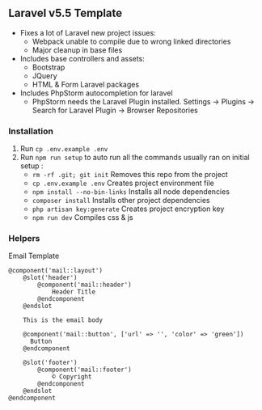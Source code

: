 ## Laravel v5.5 Template

- Fixes a lot of Laravel new project issues:
  - Webpack unable to compile due to wrong linked directories
  - Major cleanup in base files
- Includes base controllers and assets:
  - Bootstrap
  - JQuery
  - HTML & Form Laravel packages
- Includes PhpStorm autocompletion for laravel
  - PhpStorm needs the Laravel Plugin installed. Settings -> Plugins -> Search for Laravel Plugin -> Browser Repositories 

### Installation
1) Run `cp .env.example .env`
2) Run `npm run setup` to auto run all the commands usually ran on initial setup :
    * `rm -rf .git; git init`  Removes this repo from the project
    * `cp .env.example .env`  Creates project environment file
  	* `npm install --no-bin-links`  Installs all node dependencies
  	* `composer install`  Installs other project dependencies
  	* `php artisan key:generate`  Creates project encryption key
  	* `npm run dev`  Compiles css & js

### Helpers
Email Template
```
@component('mail::layout')
    @slot('header')
        @component('mail::header')
            Header Title
        @endcomponent
    @endslot

    This is the email body
    
    @component('mail::button', ['url' => '', 'color' => 'green'])
      Button
    @endcomponent

    @slot('footer')
        @component('mail::footer')
            © Copyright
        @endcomponent
    @endslot
@endcomponent
```
